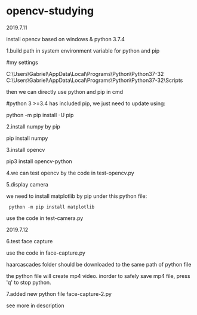 # opencv-studying

2019.7.11

install opencv based on windows & python 3.7.4

1.build path in system environment variable for python and pip

 #my settings
 
   C:\Users\Gabriel\AppData\Local\Programs\Python\Python37-32
   C:\Users\Gabriel\AppData\Local\Programs\Python\Python37-32\Scripts
   
  then we can directly use python and pip in cmd
  
 #python 3 >=3.4 has included pip, we just need to update using:
 
   python -m pip install -U pip
   
2.install numpy by pip

  pip install numpy
  
3.install opencv

   pip3 install opencv-python
   
4.we can test opencv by the code in test-opencv.py

5.display camera

   we need to install matplotlib by pip under this python file:
   
     python -m pip install matplotlib
     
   use the code in test-camera.py 
 
 2019.7.12
 
 6.test face capture
   
   use the code in face-capture.py
   
   haarcascades folder should be downloaded to the same path of python file
   
   the python file will create mp4 video. inorder to safely save mp4 file, press 'q' to stop python.
   
 7.added new python file face-capture-2.py
 
   see more in description


